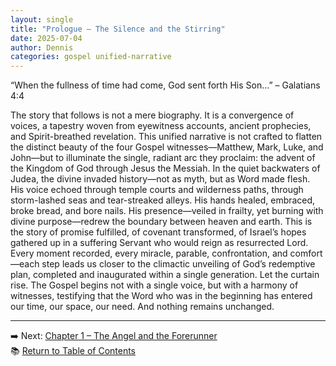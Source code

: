 ```yaml
---
layout: single
title: "Prologue – The Silence and the Stirring"
date: 2025-07-04
author: Dennis
categories: gospel unified-narrative
---
```



“When the fullness of time had come, God sent forth His Son…” – Galatians 4:4   

The story that follows is not a mere biography. It is a convergence of voices, a tapestry woven from eyewitness accounts, ancient prophecies, and Spirit-breathed revelation. This unified narrative is not crafted to flatten the distinct beauty of the four Gospel witnesses—Matthew, Mark, Luke, and John—but to illuminate the single, radiant arc they proclaim: the advent of the Kingdom of God through Jesus the Messiah.
In the quiet backwaters of Judea, the divine invaded history—not as myth, but as Word made flesh. His voice echoed through temple courts and wilderness paths, through storm-lashed seas and tear-streaked alleys. His hands healed, embraced, broke bread, and bore nails. His presence—veiled in frailty, yet burning with divine purpose—redrew the boundary between heaven and earth.
This is the story of promise fulfilled, of covenant transformed, of Israel’s hopes gathered up in a suffering Servant who would reign as resurrected Lord. Every moment recorded, every miracle, parable, confrontation, and comfort—each step leads us closer to the climactic unveiling of God’s redemptive plan, completed and inaugurated within a single generation.
Let the curtain rise. The Gospel begins not with a single voice, but with a harmony of witnesses, testifying that the Word who was in the beginning has entered our time, our space, our need. And nothing remains unchanged.


---

➡️ Next: [Chapter 1 – The Angel and the Forerunner](/unified-gospel-narrative/2025/07/05/chapter-1-the-angel-and-the-forerunner.html)  
📚 [Return to Table of Contents](/unified-gospel-narrative/)
